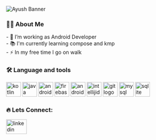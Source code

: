 ![ Ayush Banner ]( https://raw.github.com/Ayush-75/Ayush-75/main/Orange.png )

<h3 align="left">👩‍💻 About Me</h3>

<p align="left">
- 🔭 I’m working as Android Developer<br>
- 📚 I'm currently learning compose and kmp<br>
- ⚡ In my free time I go on walk
</p>

<h3 align="left">🛠 Language and tools</h3>

<div align="left">
    <img src="https://cdn.jsdelivr.net/gh/devicons/devicon/icons/kotlin/kotlin-original.svg" height="40" alt="kotlin logo" />
    <img src="https://cdn.jsdelivr.net/gh/devicons/devicon/icons/java/java-original.svg" height="40" alt="java logo" />
    <img src="https://cdn.simpleicons.org/android/3DDC84" height="40" alt="android logo" />
    <img src="https://cdn.simpleicons.org/firebase/FFCA28" height="40" alt="firebase logo" />
    <img src="https://cdn.jsdelivr.net/gh/devicons/devicon/icons/androidstudio/androidstudio-original.svg" height="40" alt="androidstudio logo" />
    <img src="https://skillicons.dev/icons?i=idea" height="40" alt="intellijidea logo" />
    <img src="https://cdn.jsdelivr.net/gh/devicons/devicon/icons/git/git-original.svg" height="40" alt="git logo" />
    <img src="https://cdn.jsdelivr.net/gh/devicons/devicon/icons/mysql/mysql-original.svg" height="40" alt="mysql logo" />
    <img src="https://cdn.jsdelivr.net/gh/devicons/devicon/icons/sqlite/sqlite-original.svg" height="40" alt="sqlite logo" />
</div>

<h3 align="left">🔥 Lets Connect:</h3>

<div align="left">
    <a href="https://www.linkedin.com/in/ayushshrivastava75/" target="_blank">
        <img src="https://raw.githubusercontent.com/maurodesouza/profile-readme-generator/master/src/assets/icons/social/linkedin/default.svg" width="56" height="40" alt="linkedin logo" />
    </a>
</div>
